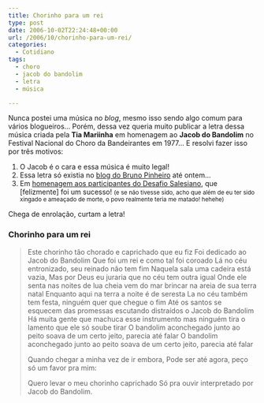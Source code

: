 ```yaml
---
title: Chorinho para um rei
type: post
date: 2006-10-02T22:24:48+00:00
url: /2006/10/chorinho-para-um-rei/
categories:
  - Cotidiano
tags:
  - choro
  - jacob do bandolim
  - letra
  - música

---
```

Nunca postei uma música no _blog_, mesmo isso sendo algo comum para vários blogueiros… Porém, dessa vez queria muito publicar a letra dessa música criada pela **Tia Mariinha** em homenagem ao **Jacob do Bandolim** no Festival Nacional do Choro da Bandeirantes em 1977… E resolvi fazer isso por três motivos:

  1. O Jacob é o cara e essa música é muito legal!
  2. Essa letra só existia no [blog do Bruno Pinheiro][1] até ontem…
  3. Em [homenagem aos participantes do Desafio Salesiano][2], que [felizmente] foi um sucesso! <small>(e se não tivesse sido, acho que além de eu ter sido xingado e ameaçado de morte, o povo realmente teria me matado! hehehe)</small>

Chega de enrolação, curtam a letra!

### Chorinho para um rei

> Este chorinho tão chorado e caprichado que eu fiz
> Foi dedicado ao Jacob do Bandolim
> Que foi um rei e como tal foi coroado
> Lá no céu entronizado, seu reinado não tem fim
> Naquela sala uma cadeira está vazia,
> Mas por Deus eu juraria
> que no céu tem outra igual
> Onde ele senta nas noites de lua cheia
> vem do mar brincar na areia de sua terra natal
> Enquanto aqui na terra a noite é de seresta
> La no céu também tem festa, ninguém quer que chegue o fim
> Até os santos se esquecem das promessas
> escutando distraídos o Jacob do Bandolim
> Há muita gente que machuca esse instrumento
> mas ninguém tira o lamento que ele só soube tirar
> O bandolim aconchegado junto ao peito
> soava de um certo jeito, parecia até falar
> O bandolim aconchegado junto ao peito
> soava de um certo jeito, parecia até falar
>
> Quando chegar a minha vez de ir embora,
> Pode ser até agora, peço só um favor pra mim:
>
> Quero levar o meu chorinho caprichado
> Só pra ouvir interpretado por Jacob do Bandolim.

 [1]: http://brunopinheiro.com.br/blog/2004_07_01_archive.php
 [2]: http://desafiosalesiano.com/gabarito#95

